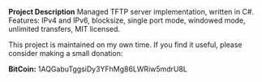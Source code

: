 **Project Description**
Managed TFTP server implementation, written in C#. Features: IPv4 and IPv6, blocksize, single port mode, windowed mode, unlimited transfers, MIT licensed.


This project is maintained on my own time. If you find it useful, please consider making a small donation:

**BitCoin:** 1AQGabuTggsiDy3YFhMg86LWRiw5mdrU8L


